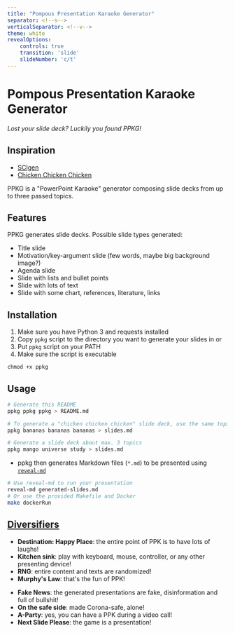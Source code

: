 ```yaml
---
title: "Pompous Presentation Karaoke Generator"
separator: <!--s-->
verticalSeparator: <!--v-->
theme: white
revealOptions:
    controls: true
    transition: 'slide'
    slideNumber: 'c/t'
---
```


# Pompous Presentation Karaoke Generator

*Lost your slide deck? Luckily you found PPKG!*

<!--s-->

## Inspiration

* [SCIgen](https://pdos.csail.mit.edu/archive/scigen/)
* [Chicken Chicken Chicken](https://www.slideshare.net/dakami/chicken-59851061)

PPKG is a "PowerPoint Karaoke" generator composing slide decks from up to three passed topics.

<!--s-->

## Features

PPKG generates slide decks. Possible slide types generated:

* Title slide
* Motivation/key-argument slide (few words, maybe big background image?)
* Agenda slide
* Slide with lists and bullet points
* Slide with lots of text
* Slide with some chart, references, literature, links

<!--s-->

## Installation

1. Make sure you have Python 3 and requests installed
1. Copy `ppkg` script to the directory you want to generate your slides in or
1. Put `ppkg` script on your PATH
1. Make sure the script is executable

```
chmod +x ppkg
```

<!--s-->

## Usage

```bash
# Generate this README
ppkg ppkg ppkg > README.md

# To generate a "chicken chicken chicken" slide deck, use the same topic three times
ppkg bananas bananas bananas > slides.md

# Generate a slide deck about max. 3 topics
ppkg mango universe study > slides.md
```

* ppkg then generates Markdown files (`*.md`) to be presented using [`reveal-md`](https://github.com/webpro/reveal-md)

```bash
# Use reveal-md to run your presentation
reveal-md generated-slides.md
# Or use the provided Makefile and Docker
make dockerRun
```

<!--s-->

## [Diversifiers](https://globalgamejam.org/news/ggj-online-diversifiers)

* **Destination: Happy Place**: the entire point of PPK is to have lots of laughs!
* **Kitchen sink**: play with keyboard, mouse, controller, or any other presenting device!
* **RNG**: entire content and texts are randomized!
* **Murphy's Law**: that's the fun of PPK!

<!--v-->

* **Fake News**: the generated presentations are fake, disinformation and full of bullshit!
* **On the safe side**: made Corona-safe, alone!
* **A-Party**: yes, you can have a PPK during a video call!
* **Next Slide Please**: the game is a presentation!

<style>
.reveal .slidebackground {
  background: no-repeat center center fixed;
  background-size: cover; /* `contain` works nicely as well */
}
</style>

